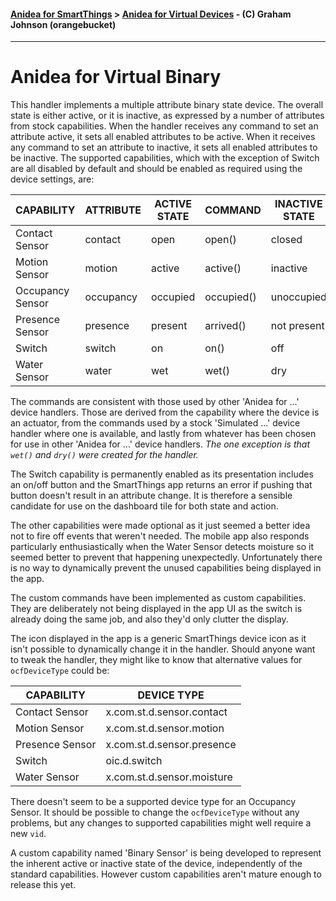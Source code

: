 #### [Anidea for SmartThings](../../../README.md) > [Anidea for Virtual Devices](../README.md#anidea-for-virtual-devices) - (C) Graham Johnson (orangebucket)
---

# Anidea for Virtual Binary
This handler implements a multiple attribute binary state device. The overall state is either active, or it is inactive, as expressed by a number of attributes from stock capabilities. When the handler receives any command to set an attribute active, it sets all enabled attributes to be active. When it receives any command to set an attribute to inactive, it sets all enabled attributes to be inactive. The supported capabilities, which with the exception of Switch are all disabled by default and should be enabled as required using the device settings, are:

|CAPABILITY|ATTRIBUTE|ACTIVE STATE|COMMAND|INACTIVE STATE|COMMAND|
|----------|---------|--------------|----------------|--------------|----------------|
|Contact Sensor|contact|open|open()|closed|close()|
|Motion Sensor|motion|active|active()|inactive|inactive()|
|Occupancy Sensor|occupancy|occupied|occupied()|unoccupied|unoccupied()|
|Presence Sensor|presence|present|arrived()|not present|departed()|
|Switch|switch|on|on()|off|off()|
|Water Sensor|water|wet|wet()|dry|dry()|

The commands are consistent with those used by other 'Anidea for ...' device handlers. Those are derived from the capability where the device is an actuator, from the commands used by a stock 'Simulated ...' device handler where one is available, and lastly from whatever has been chosen for use in other 'Anidea for ...' device handlers.
*The one exception is that `wet()` and `dry()` were created for the handler.*

The Switch capability is permanently enabled as its presentation includes an on/off button and the SmartThings app returns an error if pushing that button doesn't result in an attribute change. It is therefore a sensible candidate for use on the dashboard tile for both state and action.

The other capabilities were made optional as it just seemed a better idea not to fire off events that weren't needed. The mobile app also responds particularly enthusiastically when the Water Sensor detects moisture so it seemed better to prevent that happening unexpectedly. Unfortunately there is no way to dynamically prevent the unused capabilities being displayed in the app.

The custom commands have been implemented as custom capabilities. They are deliberately not being displayed in the app UI as the switch is already doing the same job, and also they'd only clutter the display.

The icon displayed in the app is a generic SmartThings device icon as it isn't possible to dynamically change it in the handler. Should anyone want to tweak the handler, they might like to know that alternative values for `ocfDeviceType` could be:

|CAPABILITY|DEVICE TYPE|
|----------|-----------|
|Contact Sensor|x.com.st.d.sensor.contact|
|Motion Sensor|x.com.st.d.sensor.motion|
|Presence Sensor|x.com.st.d.sensor.presence|
|Switch|oic.d.switch|
|Water Sensor|x.com.st.d.sensor.moisture|

There doesn't seem to be a supported device type for an Occupancy Sensor. It should be possible to change the `ocfDeviceType` without any problems, but any changes to supported capabilities might well require a new `vid`.

A custom capability named 'Binary Sensor' is being developed to represent the inherent active or inactive state of the device, independently of the standard capabilities. However custom capabilities aren't mature enough to release this yet.

